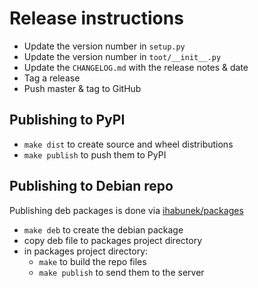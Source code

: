 Release instructions
====================

* Update the version number in `setup.py`
* Update the version number in `toot/__init__.py`
* Update the `CHANGELOG.md` with the release notes & date
* Tag a release
* Push master & tag to GitHub

Publishing to PyPI
------------------

* `make dist` to create source and wheel distributions
* `make publish` to push them to PyPI

Publishing to Debian repo
-------------------------

Publishing deb packages is done via [ihabunek/packages](https://github.com/ihabunek/packages)

* `make deb` to create the debian package
* copy deb file to packages project directory
* in packages project directory:
    * `make` to build the repo files
    * `make publish` to send them to the server
